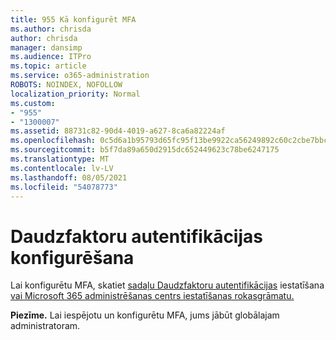 ```yaml
---
title: 955 Kā konfigurēt MFA
ms.author: chrisda
author: chrisda
manager: dansimp
ms.audience: ITPro
ms.topic: article
ms.service: o365-administration
ROBOTS: NOINDEX, NOFOLLOW
localization_priority: Normal
ms.custom:
- "955"
- "1300007"
ms.assetid: 88731c82-90d4-4019-a627-8ca6a82224af
ms.openlocfilehash: 0c5d6a1b95793d65fc95f13be9922ca56249892c60c2cbe7bbcbc962f25f7d07
ms.sourcegitcommit: b5f7da89a650d2915dc652449623c78be6247175
ms.translationtype: MT
ms.contentlocale: lv-LV
ms.lasthandoff: 08/05/2021
ms.locfileid: "54078773"
---
```

# <a name="configure-multifactor-authentication"></a>Daudzfaktoru autentifikācijas konfigurēšana

Lai konfigurētu MFA, skatiet [sadaļu Daudzfaktoru autentifikācijas](/microsoft-365/admin/security-and-compliance/set-up-multi-factor-authentication) iestatīšana [vai Microsoft 365 administrēšanas centrs iestatīšanas rokasgrāmatu.](https://admin.microsoft.com/AdminPortal/Home?ref=/modernonboarding/mfasetupguide)

**Piezīme.** Lai iespējotu un konfigurētu MFA, jums jābūt globālajam administratoram.
